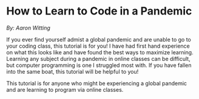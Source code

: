 # **How to Learn to Code in a Pandemic**
*By: Aaron Witting*

If you ever find yourself admist a global pandemic and are unable to go to your coding class, this tutorial is for you! I have had first hand experience on what this looks like and have found the best ways to maximize learning. Learning any subject during a pandemic in online classes can be difficult, but computer programming is one I struggled most with. If you have fallen into the same boat, this tutorial will be helpful to you!

This tutorial is for anyone who might be experiencing a global pandemic and are learning to program via online classes.
